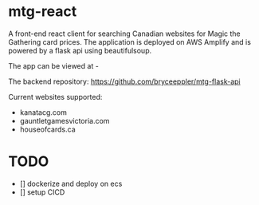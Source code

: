 # mtg-react
A front-end react client for searching Canadian websites for Magic the Gathering card prices. The application is deployed on AWS Amplify and is powered by a flask api using beautifulsoup.

The app can be viewed at -

The backend repository: https://github.com/bryceeppler/mtg-flask-api

Current websites supported:
- kanatacg.com
- gauntletgamesvictoria.com
- houseofcards.ca

# TODO
- [] dockerize and deploy on ecs
- [] setup CICD

